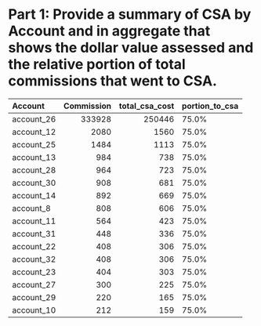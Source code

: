 # Part 1:  Provide a summary of CSA by Account and in aggregate that shows the dollar value assessed and the relative portion of total commissions that went to CSA.

| Account    |   Commission |   total_csa_cost | portion_to_csa   |
|:-----------|-------------:|-----------------:|:-----------------|
| account_26 |       333928 |           250446 | 75.0%            |
| account_12 |         2080 |             1560 | 75.0%            |
| account_25 |         1484 |             1113 | 75.0%            |
| account_13 |          984 |              738 | 75.0%            |
| account_28 |          964 |              723 | 75.0%            |
| account_30 |          908 |              681 | 75.0%            |
| account_14 |          892 |              669 | 75.0%            |
| account_8  |          808 |              606 | 75.0%            |
| account_11 |          564 |              423 | 75.0%            |
| account_31 |          448 |              336 | 75.0%            |
| account_22 |          408 |              306 | 75.0%            |
| account_32 |          408 |              306 | 75.0%            |
| account_23 |          404 |              303 | 75.0%            |
| account_27 |          300 |              225 | 75.0%            |
| account_29 |          220 |              165 | 75.0%            |
| account_10 |          212 |              159 | 75.0%            |

